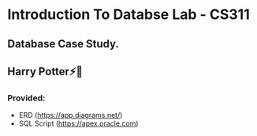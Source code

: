 # Introduction To Databse Lab - CS311
## Database Case Study.
## Harry Potter⚡🧙 
### Provided:
- ERD (https://app.diagrams.net/)
- SQL Script (https://apex.oracle.com)
